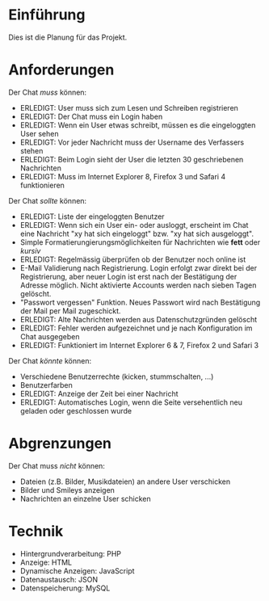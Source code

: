 # Einführung #

Dies ist die Planung für das Projekt.

# Anforderungen #

Der Chat _muss_ können:
  * ERLEDIGT: User muss sich zum Lesen und Schreiben registrieren
  * ERLEDIGT: Der Chat muss ein Login haben
  * ERLEDIGT: Wenn ein User etwas schreibt, müssen es die eingeloggten User sehen
  * ERLEDIGT: Vor jeder Nachricht muss der Username des Verfassers stehen
  * ERLEDIGT: Beim Login sieht der User die letzten 30 geschriebenen Nachrichten
  * ERLEDIGT: Muss im Internet Explorer 8, Firefox 3 und Safari 4 funktionieren

Der Chat _sollte_ können:
  * ERLEDIGT: Liste der eingeloggten Benutzer
  * ERLEDIGT: Wenn sich ein User ein- oder ausloggt, erscheint im Chat eine Nachricht "xy hat sich eingeloggt" bzw. "xy hat sich ausgeloggt".
  * Simple Formatierungierungsmöglichkeiten für Nachrichten wie **fett** oder _kursiv_
  * ERLEDIGT: Regelmässig überprüfen ob der Benutzer noch online ist
  * E-Mail Validierung nach Registrierung. Login erfolgt zwar direkt bei der Registrierung, aber neuer Login ist erst nach der Bestätigung der Adresse möglich. Nicht aktivierte Accounts werden nach sieben Tagen gelöscht.
  * "Passwort vergessen" Funktion. Neues Passwort wird nach Bestätigung der Mail per Mail zugeschickt.
  * ERLEDIGT: Alte Nachrichten werden aus Datenschutzgründen gelöscht
  * ERLEDIGT: Fehler werden aufgezeichnet und je nach Konfiguration im Chat ausgegeben
  * ERLEDIGT: Funktioniert im Internet Explorer 6 & 7, Firefox 2 und Safari 3

Der Chat _könnte_ können:
  * Verschiedene Benutzerrechte (kicken, stummschalten, ...)
  * Benutzerfarben
  * ERLEDIGT: Anzeige der Zeit bei einer Nachricht
  * ERLEDIGT: Automatisches Login, wenn die Seite versehentlich neu geladen oder geschlossen wurde

# Abgrenzungen #
Der Chat muss _nicht_ können:
  * Dateien (z.B. Bilder, Musikdateien) an andere User verschicken
  * Bilder und Smileys anzeigen
  * Nachrichten an einzelne User schicken

# Technik #

  * Hintergrundverarbeitung: PHP
  * Anzeige: HTML
  * Dynamische Anzeigen: JavaScript
  * Datenaustausch: JSON
  * Datenspeicherung: MySQL